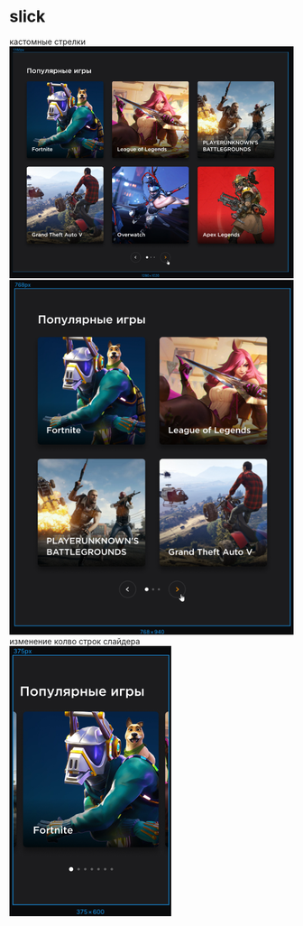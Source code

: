 # slick
кастомные стрелки
![Иллюстрация к проекту](https://github.com/AlexJakovlev/slick/raw/master/img/slick_1280.png)
![Иллюстрация к проекту](https://github.com/AlexJakovlev/slick/raw/master/img/slick_768.png)
изменение колво строк слайдера 
<br>
![Иллюстрация к проекту](https://github.com/AlexJakovlev/slick/raw/master/img/slick_375.png)
